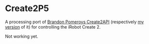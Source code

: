 # Create2P5
A processing port of [Brandon Pomeroys Create2API](https://github.com/jango-fx/Create2Control) (respectively [my version](https://github.com/jango-fx/Create2Control) of it) for controlling the iRobot Create 2.

Not working yet.
